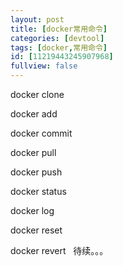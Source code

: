 ```yaml
---
layout: post
title: [docker常用命令]
categories: [devtool]
tags: [docker,常用命令]
id: [11219443245907968]
fullview: false
---
```

docker clone

docker add

docker commit

docker pull

docker push

docker status

docker log

docker reset

docker revert
 
待续。。。 

